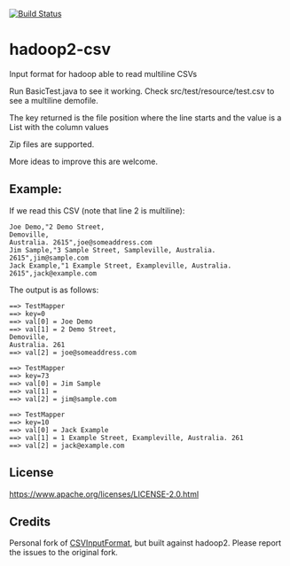 [![Build Status](https://snap-ci.com/ashwanthkumar/hadoop2-csv/branch/master/build_image)](https://snap-ci.com/ashwanthkumar/hadoop2-csv/branch/master)

# hadoop2-csv

Input format for hadoop able to read multiline CSVs

Run BasicTest.java to see it working. Check src/test/resource/test.csv to see a multiline demofile.

The key returned is the file position where the line starts and the value is a List with the column values

Zip files are supported.

More ideas to improve this are welcome.

## Example:
If we read this CSV (note that line 2 is multiline):

	Joe Demo,"2 Demo Street,
	Demoville,
	Australia. 2615",joe@someaddress.com
	Jim Sample,"3 Sample Street, Sampleville, Australia. 2615",jim@sample.com
	Jack Example,"1 Example Street, Exampleville, Australia.
	2615",jack@example.com


The output is as follows:

	==> TestMapper
	==> key=0
	==> val[0] = Joe Demo
	==> val[1] = 2 Demo Street, 
	Demoville, 
	Australia. 261
	==> val[2] = joe@someaddress.com
	
	==> TestMapper
	==> key=73
	==> val[0] = Jim Sample
	==> val[1] = 
	==> val[2] = jim@sample.com

	==> TestMapper
	==> key=10
	==> val[0] = Jack Example
	==> val[1] = 1 Example Street, Exampleville, Australia. 261
	==> val[2] = jack@example.com

## License
https://www.apache.org/licenses/LICENSE-2.0.html

## Credits
Personal fork of [CSVInputFormat](https://github.com/mvallebr/CSVInputFormat), but built against hadoop2. Please report the issues to the original fork.

